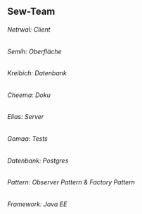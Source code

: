 ## Sew-Team 
###### Netrwal: Client
###### Semih: Oberfläche
###### Kreibich: Datenbank
###### Cheema: Doku
###### Elias: Server
###### Gomaa: Tests


###### Datenbank: Postgres
###### Pattern: Observer Pattern & Factory Pattern
###### Framework: Java EE
